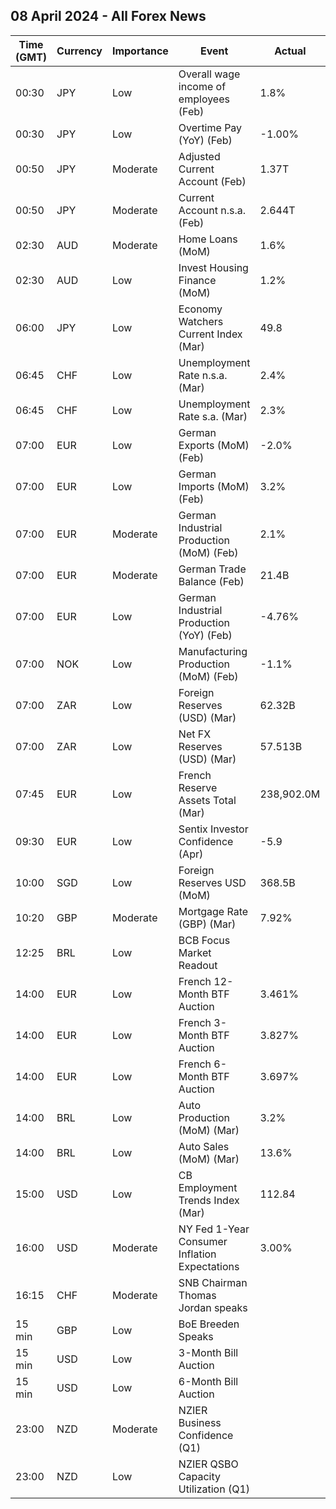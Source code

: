 ## 08 April 2024 - All Forex News

| Time (GMT) | Currency | Importance | Event | Actual | Forecast | Previous |
|------|----------|------------|-------|--------|----------|----------|
| 00:30 | JPY | Low | Overall wage income of employees (Feb) | 1.8% | 1.8% | 2.0% |
| 00:30 | JPY | Low | Overtime Pay (YoY) (Feb) | -1.00% |  | 0.40% |
| 00:50 | JPY | Moderate | Adjusted Current Account (Feb) | 1.37T | 1.99T | 2.75T |
| 00:50 | JPY | Moderate | Current Account n.s.a. (Feb) | 2.644T | 3.112T | 0.438T |
| 02:30 | AUD | Moderate | Home Loans (MoM) | 1.6% | 2.3% | -0.9% |
| 02:30 | AUD | Low | Invest Housing Finance (MoM) | 1.2% |  | -0.8% |
| 06:00 | JPY | Low | Economy Watchers Current Index (Mar) | 49.8 | 51.6 | 51.3 |
| 06:45 | CHF | Low | Unemployment Rate n.s.a. (Mar) | 2.4% |  | 2.4% |
| 06:45 | CHF | Low | Unemployment Rate s.a. (Mar) | 2.3% | 2.2% | 2.2% |
| 07:00 | EUR | Low | German Exports (MoM) (Feb) | -2.0% | -0.5% | 6.3% |
| 07:00 | EUR | Low | German Imports (MoM) (Feb) | 3.2% | -1.0% | 3.3% |
| 07:00 | EUR | Moderate | German Industrial Production (MoM) (Feb) | 2.1% | 0.6% | 1.3% |
| 07:00 | EUR | Moderate | German Trade Balance (Feb) | 21.4B | 25.1B | 21.4B |
| 07:00 | EUR | Low | German Industrial Production (YoY) (Feb) | -4.76% |  | -5.05% |
| 07:00 | NOK | Low | Manufacturing Production (MoM) (Feb) | -1.1% |  | 0.0% |
| 07:00 | ZAR | Low | Foreign Reserves (USD) (Mar) | 62.32B |  | 61.65B |
| 07:00 | ZAR | Low | Net FX Reserves (USD) (Mar) | 57.513B |  | 56.652B |
| 07:45 | EUR | Low | French Reserve Assets Total (Mar) | 238,902.0M |  | 225,601.0M |
| 09:30 | EUR | Low | Sentix Investor Confidence (Apr) | -5.9 | -8.3 | -10.5 |
| 10:00 | SGD | Low | Foreign Reserves USD (MoM) | 368.5B |  | 357.3B |
| 10:20 | GBP | Moderate | Mortgage Rate (GBP) (Mar) | 7.92% |  | 7.92% |
| 12:25 | BRL | Low | BCB Focus Market Readout |  |  |  |
| 14:00 | EUR | Low | French 12-Month BTF Auction | 3.461% |  | 3.413% |
| 14:00 | EUR | Low | French 3-Month BTF Auction | 3.827% |  | 3.815% |
| 14:00 | EUR | Low | French 6-Month BTF Auction | 3.697% |  | 3.722% |
| 14:00 | BRL | Low | Auto Production (MoM) (Mar) | 3.2% |  | 24.3% |
| 14:00 | BRL | Low | Auto Sales (MoM) (Mar) | 13.6% |  | 2.2% |
| 15:00 | USD | Low | CB Employment Trends Index (Mar) | 112.84 |  | 111.85 |
| 16:00 | USD | Moderate | NY Fed 1-Year Consumer Inflation Expectations | 3.00% |  | 3.00% |
| 16:15 | CHF | Moderate | SNB Chairman Thomas Jordan speaks |  |  |  |
| 15 min | GBP | Low | BoE Breeden Speaks |  |  |  |
| 15 min | USD | Low | 3-Month Bill Auction |  |  | 5.230% |
| 15 min | USD | Low | 6-Month Bill Auction |  |  | 5.125% |
| 23:00 | NZD | Moderate | NZIER Business Confidence (Q1) |  |  | -2% |
| 23:00 | NZD | Low | NZIER QSBO Capacity Utilization (Q1) |  |  | 91.4% |

